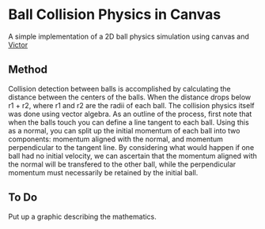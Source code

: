 Ball Collision Physics in Canvas
================================

A simple implementation of a 2D ball physics simulation using canvas and [Victor](http://victorjs.org/)

Method
------
Collision detection between balls is accomplished by calculating the distance between the centers of the balls. When the distance drops below r1 + r2, where r1 and r2 are the radii of each ball.
The collision physics itself was done using vector algebra. As an outline of the process, first note that when the balls touch you can define a line tangent to each ball. Using this as a normal, you can split up the initial momentum of each ball into two components: momentum aligned with the normal, and momentum perpendicular to the tangent line. By considering what would happen if one ball had no initial velocity, we can ascertain that the momentum aligned with the normal will be transfered to the other ball, while the perpendicular momentum must necessarily be retained by the initial ball.

To Do
-----
Put up a graphic describing the mathematics.